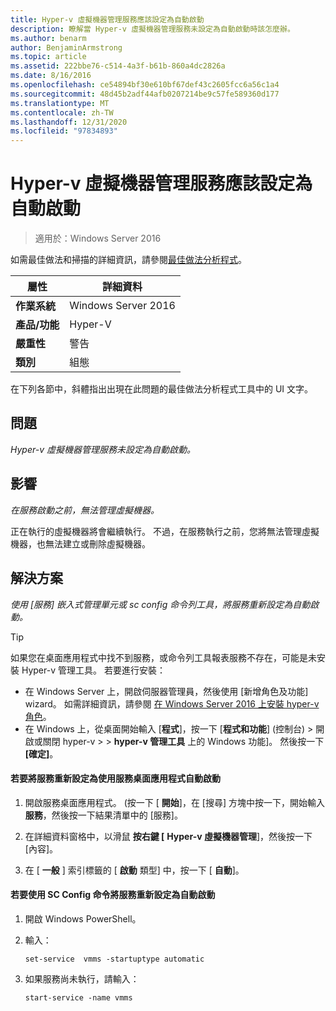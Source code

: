 ```yaml
---
title: Hyper-v 虛擬機器管理服務應該設定為自動啟動
description: 瞭解當 Hyper-v 虛擬機器管理服務未設定為自動啟動時該怎麼辦。
ms.author: benarm
author: BenjaminArmstrong
ms.topic: article
ms.assetid: 222bbe76-c514-4a3f-b61b-860a4dc2826a
ms.date: 8/16/2016
ms.openlocfilehash: ce54894bf30e610bf67def43c2605fcc6a56c1a4
ms.sourcegitcommit: 48d45b2adf44afb0207214be9c57fe589360d177
ms.translationtype: MT
ms.contentlocale: zh-TW
ms.lasthandoff: 12/31/2020
ms.locfileid: "97834893"
---
```

# <a name="the-hyper-v-virtual-machine-management-service-should-be-configured-to-start-automatically"></a>Hyper-v 虛擬機器管理服務應該設定為自動啟動

>適用於：Windows Server 2016

如需最佳做法和掃描的詳細資訊，請參閱[最佳做法分析程式](https://go.microsoft.com/fwlink/?LinkId=122786)。

|屬性|詳細資料|
|-|-|
|**作業系統**|Windows Server 2016|
|**產品/功能**|Hyper-V|
|**嚴重性**|警告|
|**類別**|組態|

在下列各節中，斜體指出出現在此問題的最佳做法分析程式工具中的 UI 文字。

## <a name="issue"></a>問題

*Hyper-v 虛擬機器管理服務未設定為自動啟動。*

## <a name="impact"></a>影響

*在服務啟動之前，無法管理虛擬機器。*

正在執行的虛擬機器將會繼續執行。 不過，在服務執行之前，您將無法管理虛擬機器，也無法建立或刪除虛擬機器。

## <a name="resolution"></a>解決方案

*使用 [服務] 嵌入式管理單元或 sc config 命令列工具，將服務重新設定為自動啟動。*

> [!TIP]
> 如果您在桌面應用程式中找不到服務，或命令列工具報表服務不存在，可能是未安裝 Hyper-v 管理工具。 若要進行安裝：
>
> - 在 Windows Server 上，開啟伺服器管理員，然後使用 [新增角色及功能] wizard。 如需詳細資訊，請參閱 [在 Windows Server 2016 上安裝 hyper-v 角色](../get-started/Install-the-Hyper-V-role-on-Windows-Server.md)。
> - 在 Windows 上，從桌面開始輸入 [**程式**]，按一下 [**程式和功能**] (控制台) > 開啟或關閉 hyper-v   >    >  **hyper-v 管理工具** 上的 Windows 功能]。 然後按一下 **[確定]**。

#### <a name="to-reconfigure-the-service-to-start-automatically-using-the-services-desktop-app"></a>若要將服務重新設定為使用服務桌面應用程式自動啟動

1.  開啟服務桌面應用程式。  (按一下 [ **開始**]，在 [搜尋] 方塊中按一下，開始輸入 **服務**，然後按一下結果清單中的 [服務]。

2.  在詳細資料窗格中，以滑鼠 **按右鍵 [** **Hyper-v 虛擬機器管理**]，然後按一下 [內容]。

3.  在 [ **一般** ] 索引標籤的 [ **啟動** 類型] 中，按一下 [ **自動**]。

#### <a name="to-reconfigure-the-service-to-start-automatically-using-the-sc-config-command"></a>若要使用 SC Config 命令將服務重新設定為自動啟動

1.  開啟 Windows PowerShell。

2.  輸入：

    ```
    set-service  vmms -startuptype automatic
    ```

3.  如果服務尚未執行，請輸入：

    ```
    start-service -name vmms
    ```



